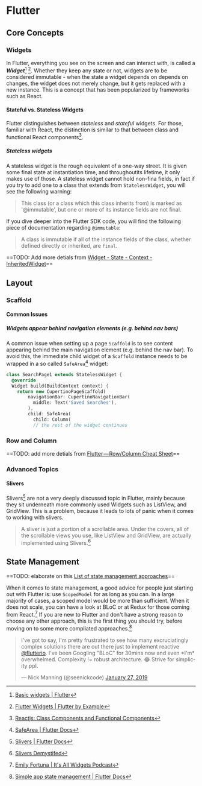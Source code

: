 # Flutter
## Core Concepts
### Widgets
In Flutter, everything you see on the screen and can interact with, is called a ***Widget***[^widgets] [^widgets2]. Whether they keep any state or not, widgets are to be considered immutable - when the state a widget depends on depends on changes, the widget does not merely change, but it gets replaced with a new instance. This is a concept that has been popularized by frameworks such as React.

#### Stateful vs. Stateless Widgets

 Flutter distinguishes between *stateless* and *stateful* widgets. For those, familiar with React, the distinction is similar to that between class and functional React components[^react].

##### Stateless widgets
A stateless widget is the rough equivalent of a one-way street. It is given some final state at instantiation time, and throughoutits lifetime, it only makes use of those. A stateless widget cannot hold non-fina fields, in fact if you try to add one to a class that extends from `StatelessWidget`, you will see the following warning:

> This class (or a class which this class inherits from) is marked as '@immutable', but one or more of its instance fields are not final.

If you dive deeper into the Flutter SDK code, you will find the following piece of documentation regarding `@immutable`:

> A class is immutable if all of the instance fields of the class, whether defined directly or inherited, are `final`.

==TODO: Add more detials from [Widget - State - Context - InheritedWidget](https://www.didierboelens.com/2018/06/widget---state---context---inheritedwidget/)==

[^widgets]: [Basic widgets | Flutter](https://flutter.io/docs/development/ui/widgets/basics)

[^widgets2]: [Flutter Widgets | Flutter by Example]([https://flutter.io/docs/development/ui/widgets/basics](https://flutterbyexample.com/flutter-widgets/))

[^react]: [Reactjs: Class Components and Functional Components](https://medium.com/@lailbrown/reactjs-class-components-and-functional-components-5f00edbd5d92)

## Layout
### Scaffold
#### Common Issues
##### Widgets appear behind navigation elements (e.g. behind nav bars)
A common issue when setting up a page `Scaffold` is to see content appearing behind the main navigation element (e.g. behind the nav bar). To avoid this, the immediate child widget of a `Scaffold` instance needs to be wrapped in a so called `SafeArea`[^safearea] widget:

``` dart hl_lines="4 8"
class SearchPage1 extends StatelessWidget {
  @override
  Widget build(BuildContext context) {
    return new CupertinoPageScaffold(
        navigationBar: CupertinoNavigationBar(
          middle: Text('Saved Searches'),
        ),
        child: SafeArea(
          child: Column(
          // the rest of the widget continues
```

### Row and Column
==TODO: add more detials from [Flutter — Row/Column Cheat Sheet](https://medium.com/jlouage/flutter-row-column-cheat-sheet-78c38d242041)==

### Advanced Topics
#### Slivers
Slivers[^slivers] are not a very deeply discussed topic in Flutter, mainly because they sit underneath more commonly used Widgets such as ListView, and GridView. This is a problem, because it leads to lots of panic when it comes to working with slivers.

> A sliver is just a portion of a scrollable area. Under the covers, all of the scrollable views you use, like ListView and GridView, are actually implemented using Slivers.[^slivers2]

[^slivers]: [Slivers | Flutter Docs](https://flutter.dev/docs/development/ui/advanced/slivers)
[^slivers2]: [Slivers Demystifed](https://medium.com/flutter-io/slivers-demystified-6ff68ab0296f)

[^safearea]: [SafeArea | Flutter Docs](https://docs.flutter.io/flutter/widgets/SafeArea-class.html)

## State Management

==TODO: elaborate on this [List of state management approaches](https://flutter.dev/docs/development/data-and-backend/state-mgmt/options)==

When it comes to state management, a good advice for people just starting out with Flutter is: use `ScopedModel` for as long as you can. In a large majority of cases, a scoped model would be more than sufficient. When it does not scale, you can have a look at BLoC or at Redux for those coming from React.[^efortuna] If you are new to Flutter and don't have a strong reason to choose any other approach, this is the first thing you should try, before moving on to some more compliated approaches.[^scoped_model]

<blockquote class="twitter-tweet" data-lang="en"><p lang="en" dir="ltr">I&#39;ve got to say, I&#39;m pretty frustrated to see how many excruciatingly complex solutions there are out there just to implement reactive <a href="https://twitter.com/flutterio?ref_src=twsrc%5Etfw">@flutterio</a>. I&#39;ve been Googling &quot;BLoC&quot; for 30mins now and even *I&#39;m* overwhelmed. Complexity != robust architecture. 😂 Strive for simplicity ppl.</p>&mdash; Nick Manning (@seenickcode) <a href="https://twitter.com/seenickcode/status/1089584516119834625?ref_src=twsrc%5Etfw">January 27, 2019</a></blockquote>
<script async src="https://platform.twitter.com/widgets.js" charset="utf-8"></script>


[^efortuna]: [Emily Fortuna | It's All Widgets Podcast](https://itsallwidgets.com/podcast/episodes/23/emily-fortuna)

[^scoped_model]: [Simple app state management | Flutter Docs](https://flutter.dev/docs/development/data-and-backend/state-mgmt/simple)